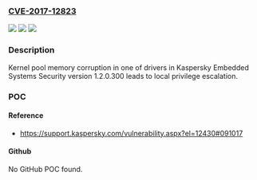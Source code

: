 ### [CVE-2017-12823](https://cve.mitre.org/cgi-bin/cvename.cgi?name=CVE-2017-12823)
![](https://img.shields.io/static/v1?label=Product&message=Kaspersky%20Embedded%20Systems%20Security&color=blue)
![](https://img.shields.io/static/v1?label=Version&message=n%2Fa&color=blue)
![](https://img.shields.io/static/v1?label=Vulnerability&message=One%20of%20the%20product%20drivers%20is%20vulnerable%20to%20a%20kernel%20pool%20memory%20corruption&color=brighgreen)

### Description

Kernel pool memory corruption in one of drivers in Kaspersky Embedded Systems Security version 1.2.0.300 leads to local privilege escalation.

### POC

#### Reference
- https://support.kaspersky.com/vulnerability.aspx?el=12430#091017

#### Github
No GitHub POC found.

